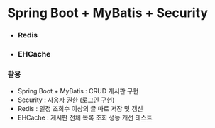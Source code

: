 # Spring Boot + MyBatis + Security
* ### Redis
* ### EHCache

### 활용
* Spring Boot + MyBatis : CRUD 게시판 구현
* Security : 사용자 권한 (로그인 구현)
* Redis : 일정 조회수 이상의 글 따로 저장 및 갱신
* EHCache : 게시판 전체 목록 조회 성능 개선 테스트